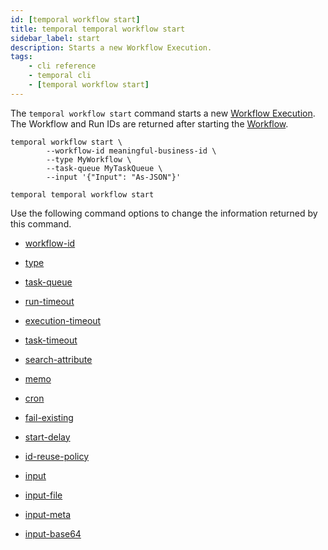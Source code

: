 ```yaml
---
id: [temporal workflow start]
title: temporal temporal workflow start
sidebar_label: start
description: Starts a new Workflow Execution.
tags:
	- cli reference
	- temporal cli
	- [temporal workflow start]
---
```


The `temporal workflow start` command starts a new [Workflow Execution](/concepts/what-is-a-workflow-execution). The
Workflow and Run IDs are returned after starting the [Workflow](/concepts/what-is-a-workflow).

```
temporal workflow start \
		--workflow-id meaningful-business-id \
		--type MyWorkflow \
		--task-queue MyTaskQueue \
		--input '{"Input": "As-JSON"}'
```

`temporal temporal workflow start`

Use the following command options to change the information returned by this command.



- [workflow-id](/cli/cmd-options/workflow-id)

- [type](/cli/cmd-options/type)

- [task-queue](/cli/cmd-options/task-queue)

- [run-timeout](/cli/cmd-options/run-timeout)

- [execution-timeout](/cli/cmd-options/execution-timeout)

- [task-timeout](/cli/cmd-options/task-timeout)

- [search-attribute](/cli/cmd-options/search-attribute)

- [memo](/cli/cmd-options/memo)



- [cron](/cli/cmd-options/cron)

- [fail-existing](/cli/cmd-options/fail-existing)

- [start-delay](/cli/cmd-options/start-delay)

- [id-reuse-policy](/cli/cmd-options/id-reuse-policy)



- [input](/cli/cmd-options/input)

- [input-file](/cli/cmd-options/input-file)

- [input-meta](/cli/cmd-options/input-meta)

- [input-base64](/cli/cmd-options/input-base64)


